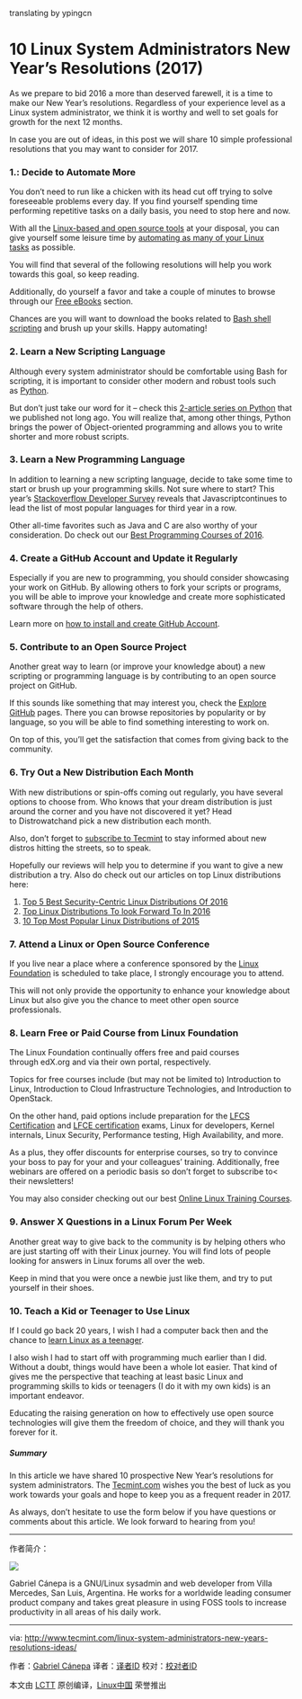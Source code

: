 translating by ypingcn

10 Linux System Administrators New Year’s Resolutions (2017)
============================================================

As we prepare to bid 2016 a more than deserved farewell, it is a time to make our New Year’s resolutions. Regardless of your experience level as a Linux system administrator, we think it is worthy and well to set goals for growth for the next 12 months.

In case you are out of ideas, in this post we will share 10 simple professional resolutions that you may want to consider for 2017.

### 1.: Decide to Automate More

You don’t need to run like a chicken with its head cut off trying to solve foreseeable problems every day. If you find yourself spending time performing repetitive tasks on a daily basis, you need to stop here and now.

With all the [Linux-based and open source tools][4] at your disposal, you can give yourself some leisure time by [automating as many of your Linux tasks][5] as possible.

You will find that several of the following resolutions will help you work towards this goal, so keep reading.

Additionally, do yourself a favor and take a couple of minutes to browse through our [Free eBooks][6] section.

Chances are you will want to download the books related to [Bash shell scripting][7] and brush up your skills. Happy automating!

### 2\. Learn a New Scripting Language

Although every system administrator should be comfortable using Bash for scripting, it is important to consider other modern and robust tools such as [Python][8].

But don’t just take our word for it – check this [2-article series on Python][9] that we published not long ago. You will realize that, among other things, Python brings the power of Object-oriented programming and allows you to write shorter and more robust scripts.

### 3\. Learn a New Programming Language

In addition to learning a new scripting language, decide to take some time to start or brush up your programming skills. Not sure where to start? This year’s [Stackoverflow Developer Survey][10] reveals that Javascriptcontinues to lead the list of most popular languages for third year in a row.

Other all-time favorites such as Java and C are also worthy of your consideration. Do check out our [Best Programming Courses of 2016][11].

### 4\. Create a GitHub Account and Update it Regularly

Especially if you are new to programming, you should consider showcasing your work on GitHub. By allowing others to fork your scripts or programs, you will be able to improve your knowledge and create more sophisticated software through the help of others.

Learn more on [how to install and create GitHub Account][12].

### 5\. Contribute to an Open Source Project

Another great way to learn (or improve your knowledge about) a new scripting or programming language is by contributing to an open source project on GitHub.

If this sounds like something that may interest you, check the [Explore GitHub][13] pages. There you can browse repositories by popularity or by language, so you will be able to find something interesting to work on.

On top of this, you’ll get the satisfaction that comes from giving back to the community.

### 6\. Try Out a New Distribution Each Month

With new distributions or spin-offs coming out regularly, you have several options to choose from. Who knows that your dream distribution is just around the corner and you have not discovered it yet? Head to Distrowatchand pick a new distribution each month.

Also, don’t forget to [subscribe to Tecmint][14] to stay informed about new distros hitting the streets, so to speak.

Hopefully our reviews will help you to determine if you want to give a new distribution a try. Also do check out our articles on top Linux distributions here:

1.  [Top 5 Best Security-Centric Linux Distributions Of 2016][1]
2.  [Top Linux Distributions To look Forward To In 2016][2]
3.  [10 Top Most Popular Linux Distributions of 2015][3]

### 7\. Attend a Linux or Open Source Conference

If you live near a place where a conference sponsored by the [Linux Foundation][15] is scheduled to take place, I strongly encourage you to attend.

This will not only provide the opportunity to enhance your knowledge about Linux but also give you the chance to meet other open source professionals.

### 8\. Learn Free or Paid Course from Linux Foundation

The Linux Foundation continually offers free and paid courses through edX.org and via their own portal, respectively.

Topics for free courses include (but may not be limited to) Introduction to Linux, Introduction to Cloud Infrastructure Technologies, and Introduction to OpenStack.

On the other hand, paid options include preparation for the [LFCS Certification][16] and [LFCE certification][17] exams, Linux for developers, Kernel internals, Linux Security, Performance testing, High Availability, and more.

As a plus, they offer discounts for enterprise courses, so try to convince your boss to pay for your and your colleagues’ training. Additionally, free webinars are offered on a periodic basis so don’t forget to subscribe to< their newsletters!

You may also consider checking out our best [Online Linux Training Courses][18].

### 9\. Answer X Questions in a Linux Forum Per Week

Another great way to give back to the community is by helping others who are just starting off with their Linux journey. You will find lots of people looking for answers in Linux forums all over the web.

Keep in mind that you were once a newbie just like them, and try to put yourself in their shoes.

### 10\. Teach a Kid or Teenager to Use Linux

If I could go back 20 years, I wish I had a computer back then and the chance to [learn Linux as a teenager][19].

I also wish I had to start off with programming much earlier than I did. Without a doubt, things would have been a whole lot easier. That kind of gives me the perspective that teaching at least basic Linux and programming skills to kids or teenagers (I do it with my own kids) is an important endeavor.

Educating the raising generation on how to effectively use open source technologies will give them the freedom of choice, and they will thank you forever for it.

##### Summary

In this article we have shared 10 prospective New Year’s resolutions for system administrators. The [Tecmint.com][20] wishes you the best of luck as you work towards your goals and hope to keep you as a frequent reader in 2017.

As always, don’t hesitate to use the form below if you have questions or comments about this article. We look forward to hearing from you!

--------------------------------------------------------------------------------


作者简介：

![](http://1.gravatar.com/avatar/d9d14c5b51331864398e6288cb0c2091?s=128&d=blank&r=g)

Gabriel Cánepa is a GNU/Linux sysadmin and web developer from Villa Mercedes, San Luis, Argentina. He works for a worldwide leading consumer product company and takes great pleasure in using FOSS tools to increase productivity in all areas of his daily work.

--------------------------------------------------------------------------------

via: http://www.tecmint.com/linux-system-administrators-new-years-resolutions-ideas/

作者：[Gabriel Cánepa][a]
译者：[译者ID](https://github.com/译者ID)
校对：[校对者ID](https://github.com/校对者ID)

本文由 [LCTT](https://github.com/LCTT/TranslateProject) 原创编译，[Linux中国](https://linux.cn/) 荣誉推出

[a]:http://www.tecmint.com/author/gacanepa/
[1]:http://www.tecmint.com/best-security-centric-linux-distributions-of-2016/
[2]:http://www.tecmint.com/top-linux-distributions-to-look-forward-in-2016/
[3]:http://www.tecmint.com/10-top-most-popular-linux-distributions-of-2015/
[4]:http://www.tecmint.com/category/top-tools/
[5]:http://www.tecmint.com/using-shell-script-to-automate-linux-system-maintenance-tasks/
[6]:http://tecmint.tradepub.com/category/information-technology-servers-and-linux-server-os/806/
[7]:http://tecmint.tradepub.com/free/w_syst05/?p=w_syst05
[8]:http://www.tecmint.com/category/python/
[9]:http://www.tecmint.com/learn-python-programming-and-scripting-in-linux/
[10]:http://stackoverflow.com/research/developer-survey-2016#technology
[11]:https://deals.tecmint.com/collections/best-of-bundles-2016
[12]:http://www.tecmint.com/install-git-centos-fedora-redhat/
[13]:https://help.github.com/articles/where-can-i-find-open-source-projects-to-work-on/
[14]:http://subscribe.tecmint.com/newsletter
[15]:http://events.linuxfoundation.org/
[16]:http://www.tecmint.com/sed-command-to-create-edit-and-manipulate-files-in-linux/
[17]:http://www.tecmint.com/installing-network-services-and-configuring-services-at-system-boot/
[18]:http://www.tecmint.com/linux-online-training-courses/
[19]:http://www.tecmint.com/free-online-linux-learning-guide-for-beginners/
[20]:http://tecmint.com/

